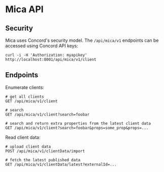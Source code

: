 # Mica API

## Security

Mica uses Concord's security model. The `/api/mica/v1` endpoints can be
accessed using Concord API keys:

```
curl -i -H 'Authorization: myapikey' http://localhost:8001/api/mica/v1/client
```

## Endpoints

Enumerate clients:

```
# get all clients
GET /api/mica/v1/client

# search
GET /api/mica/v1/client?search=foobar

# search and return extra properties from the latest client data
GET /api/mica/v1/client?search=foobar&props=some_prop&props=...
```

Read client data:

```
# upload client data
POST /api/mica/v1/clientData/import

# fetch the latest published data
GET /api/mica/v1/clientData/latest?externalId=...
```
